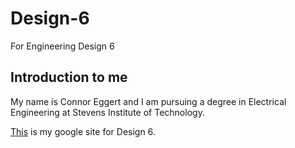 # Design-6
For Engineering Design 6

## Introduction to me

My name is Connor Eggert and I am pursuing a degree in Electrical Engineering at Stevens Institute of Technology.

[This](https://sites.google.com/view/design6connoreggert/home) is my google site for Design 6.

